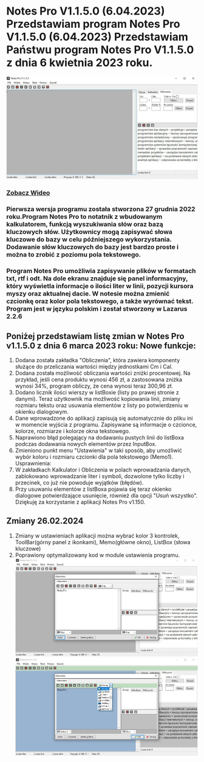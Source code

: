 
# Notes Pro V1.1.5.0 (6.04.2023) Przedstawiam program Notes Pro V1.1.5.0 (6.04.2023) Przedstawiam Państwu program Notes Pro V1.1.5.0 z dnia 6 kwietnia 2023 roku.
![Notes pro V1.1.5.2](img/aktualny-widok.jpg)
### [Zobacz Wideo](https://www.youtube.com/watch?v=PagyGDDTH5Q)
### Pierwsza wersja programu została stworzona 27 grudnia 2022 roku.Program Notes Pro to notatnik z wbudowanym kalkulatorem, funkcją wyszukiwania słów oraz bazą kluczowych słów. Użytkownicy mogą zapisywać słowa kluczowe do bazy w celu późniejszego wykorzystania. Dodawanie słów kluczowych do bazy jest bardzo proste i można to zrobić z poziomu pola tekstowego.

### Program Notes Pro umożliwia zapisywanie plików w formatach txt, rtf i odt. Na dole ekranu znajduje się panel informacyjny, który wyświetla informacje o ilości liter w linii, pozycji kursora myszy oraz aktualnej dacie. W notesie można zmienić czcionkę oraz kolor pola tekstowego, a także wyrównać tekst. Program jest w języku polskim i został stworzony w Lazarus 2.2.6

## Poniżej przedstawiam listę zmian w Notes Pro v1.1.5.0 z dnia 6 marca 2023 roku: Nowe funkcje:
1. Dodana została zakładka "Obliczenia", która zawiera komponenty służące do przeliczania wartości między jednostkami Cm i Cal. 
1. Dodana została możliwość obliczania wartości zniżki procentowej. Na przykład, jeśli cena produktu wynosi 456 zł, a zastosowana zniżka wynosi 34%, program obliczy, że cena wynosi teraz 300,96 zł. 
1. Dodano licznik ilości wierszy w listBoxie (listy po prawej stronie z danymi). Teraz użytkownik ma możliwość kopiowania linii, zmiany rozmiaru tekstu oraz usuwania elementów z listy po potwierdzeniu w okienku dialogowym. 
1. Dane wprowadzone do aplikacji zapisują się automatycznie do pliku ini w momencie wyjścia z programu. Zapisywane są informacje o czcionce, kolorze, rozmiarze i kolorze okna tekstowego. 
1. Naprawiono błąd polegający na dodawaniu pustych linii do listBoxa podczas dodawania nowych elementów przez InputBox. 
1. Zmieniono punkt menu "Ustawienia" w taki sposób, aby umożliwić wybór koloru i rozmiaru czcionki dla pola tekstowego (Memo1). Usprawnienia: 
1. W zakładkach Kalkulator i Obliczenia w polach wprowadzania danych, zablokowano wprowadzanie liter i symboli, dozwolone tylko liczby i przecinek, co już nie powoduje wyjątków (błędów). 
1. Przy usuwaniu elementów z listBoxa pojawia się teraz okienko dialogowe potwierdzające usunięcie, również dla opcji "Usuń wszystko". Dziękuję za korzystanie z aplikacji Notes Pro v1.150. 

## Zmiany 26.02.2024
1. Zmiany w ustawieniach aplikacji można wybrać kolor 3 kontrolek, ToolBar(górny panel z ikonkami), Memo(główne okno), ListBox (słowa kluczowe)
2. Poprawiony optymalizowany kod w module ustawienia programu. 
![Ustawienia programu](img/widok_ustawienia_1.jpg)
![Ustawienia programu](img/widok_ustawienia.jpg)
